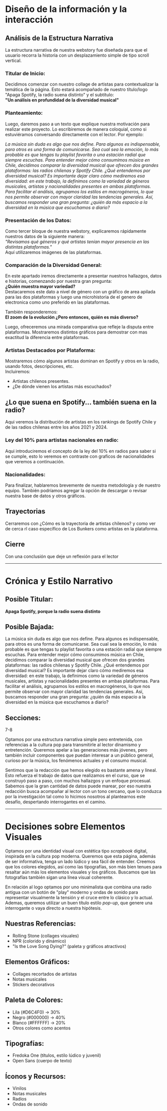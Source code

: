 # Diseño de la información y la interacción

## Análisis de la Estructura Narrativa

La estructura narrativa de nuestra webstory fue diseñada para que el usuario recorra la historia con un desplazamiento simple de tipo scroll vertical.

### Titular de Inicio:
Decidimos comenzar con nuestro collage de artistas para contextualizar la temática de la página. Esto estará acompañado de nuestro título/logo "Apaga Spotify, la radio suena distinto" y el subtítulo:  
**"Un análisis en profundidad de la diversidad musical"**

### Planteamiento:
Luego, daremos paso a un texto que explique nuestra motivación para realizar este proyecto. Lo escribiremos de manera coloquial, como si estuviéramos conversando directamente con el lector. Por ejemplo:

*La música sin duda es algo que nos define. Para algunos es indispensable, para otros es una forma de comunicarse. Sea cual sea la emoción, lo más probable es que tengas tu playlist favorita o una estación radial que siempre escuchas. Para entender mejor cómo consumimos música en Chile, decidimos comparar la diversidad musical que ofrecen dos grandes plataformas: las radios chilenas y Spotify Chile. ¿Qué entendemos por diversidad musical? Es importante dejar claro cómo mediremos esa diversidad: en este trabajo, la definimos como la variedad de géneros musicales, artistas y nacionalidades presentes en ambas plataformas. Para facilitar el análisis, agrupamos los estilos en macrogéneros, lo que nos permite observar con mayor claridad las tendencias generales. Así, buscamos responder una gran pregunta: ¿quién da más espacio a la diversidad en la música que escuchamos a diario?*


### Presentación de los Datos:
Como tercer bloque de nuestra webstory, explicaremos rápidamente nuestros datos de la siguiente manera:  
*"Revisamos qué géneros y qué artistas tenían mayor presencia en las distintas plataformas."*  
Aquí utilizaremos imágenes de las plataformas.

### Comparación de la Diversidad General:
En este apartado iremos directamente a presentar nuestros hallazgos, datos e historias, comenzando por nuestra gran pregunta:  
**¿Quién muestra mayor variedad?**  
Destacaremos este dato a nivel de género con un gráfico de area apilada para las dos plataformas y luego una microhistoria de el genero de electronica como uno preferido en las plataformas.

También responderemos:  
**El zoom de la evolución ¿Pero entonces, quién es más diverso?**

Luego, ofreceremos una mirada comparativa que refleje la disputa entre plataformas. Mostraremos distintos gráficos para demostrar con mas exactitud la diferencia entre plataformas.

### Artistas Destacados por Plataforma:
Mostraremos cómo algunos artistas dominan en Spotify y otros en la radio, usando fotos, descripciones, etc.  
Incluiremos:
- Artistas chilenos presentes.
- ¿De dónde vienen los artistas más escuchados?

## ¿Lo que suena en Spotify... también suena en la radio?
Aqui veremos la distribución de artistas en los rankings de Spotify Chile y de las radios chilenas entre los años 2021 y 2024.

### Ley del 10% para artistas nacionales en radio:
Aqui introduciremos el concepto de la ley del 10% en radios para saber si se cumple, esto lo veremos en contraste con graficos de nacionalidades que veremos a continuación.

### Nacionalidades:
Para finalizar, hablaremos brevemente de nuestra metodología y de nuestro equipo. También podríamos agregar la opción de descargar o revisar nuestra base de datos y otros gráficos.

## Trayectorias
Cerraremos con ¿Cómo es la trayectoria de artistas chilenos? y como ver de cerca rl caso específico de Los Bunkers como artistas en la plataforma.

## Cierre
Con una conclusión que deje un reflexión para el lector

---

# Crónica y Estilo Narrativo

## Posible Titular:
**Apaga Spotify, porque la radio suena distinto**

## Posible Bajada:
La música sin duda es algo que nos define. Para algunos es indispensable, para otros es una forma de comunicarse. Sea cual sea la emoción, lo más probable es que tengas tu playlist favorita o una estación radial que siempre escuchas. Para entender mejor cómo consumimos música en Chile, decidimos comparar la diversidad musical que ofrecen dos grandes plataformas: las radios chilenas y Spotify Chile. ¿Qué entendemos por diversidad musical? Es importante dejar claro cómo mediremos esa diversidad: en este trabajo, la definimos como la variedad de géneros musicales, artistas y nacionalidades presentes en ambas plataformas. Para facilitar el análisis, agrupamos los estilos en macrogéneros, lo que nos permite observar con mayor claridad las tendencias generales. Así, buscamos responder una gran pregunta: ¿quién da más espacio a la diversidad en la música que escuchamos a diario?



## Secciones:
7-8

Optamos por una estructura narrativa simple pero entretenida, con referencias a la cultura pop para transmitirle al lector dinamismo y entretención. Queremos apelar a las generaciones más jóvenes, pero también incluir componentes que puedan interesar a un público general, curioso por la música, los fenómenos actuales y el consumo musical.

Sentimos que la redacción que hemos elegido es bastante amena y lineal. Esto refuerza el trabajo de datos que realizamos en el curso, que se construyó paso a paso, con muchos hallazgos y un enfoque procesual. Sabemos que la gran cantidad de datos puede marear, por eso nuestra redacción busca acompañar al lector con un tono cercano, que lo conduzca por la investigación tal como lo hicimos nosotros al plantearnos este desafío, despertando interrogantes en el camino.

---

# Decisiones sobre Elementos Visuales

Optamos por una identidad visual con estética tipo *scrapbook* digital, inspirada en la cultura pop moderna. Queremos que esta página, además de ser informativa, tenga un lado lúdico y sea fácil de entender. Creemos que los colores elegidos, así como las tipografías, son más bien tenues para resaltar aún más los elementos visuales y los gráficos. Buscamos que las fotografías también sigan una línea visual coherente.

En relación al logo optamos por uno minimalista que combina una radio antigua con un botón de "play" moderno y ondas de sonido para representar visualmente la tensión y el cruce entre lo clásico y lo actual. Ademas, queremos utilizar un buen título estilo *pop-up*, que genere una interrogante o vaya directo a nuestra hipótesis.

## Nuestras Referencias:
- Rolling Stone (collages visuales)
- NPR (colorido y dinámico)
- "Is the Love Song Dying?" (paleta y gráficos atractivos)

## Elementos Gráficos:
- Collages recortados de artistas
- Notas musicales
- Stickers decorativos

## Paleta de Colores:
- Lila (#D6C4F0) → 30%
- Negro (#000000) → 40%
- Blanco (#FFFFFF) → 20%
- Otros colores como acentos

## Tipografías:
- Fredoka One (títulos, estilo lúdico y juvenil)
- Open Sans (cuerpo de texto)

## Íconos y Recursos:
- Vinilos
- Notas musicales
- Radios
- Ondas de sonido

